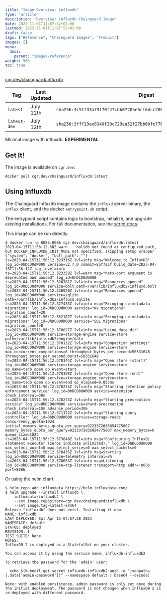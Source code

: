 ```yaml
---
title: "Image Overview: influxdb"
type: "article"
description: "Overview: influxdb Chainguard Image"
date: 2022-11-01T11:07:52+02:00
lastmod: 2022-11-01T11:07:52+02:00
draft: false
tags: ["Reference", "Chainguard Images", "Product"]
images: []
menu:
  docs:
    parent: "images-reference"
weight: 500
toc: true
---
```


[cgr.dev/chainguard/influxdb](https://github.com/chainguard-images/images/tree/main/images/influxdb)

| Tag          | Last Updated | Digest                                                                    |
|--------------|--------------|---------------------------------------------------------------------------|
| `latest`     | July 12th    | `sha256:4c51f33a73f70f47cbb07205e5cf6dcc2867979ba7b81bd6a433dce0c6cd130f` |
| `latest-dev` | July 12th    | `sha256:3fff29ae8340f38c729ea52f27bb60fe7769c455f4bfd2bfebc0b8df4658ec2d` |



Minimal image with influxdb. **EXPERIMENTAL**

## Get It!

The image is available on `cgr.dev`:

```
docker pull cgr.dev/chainguard/influxdb:latest
```

## Using Influxdb

The Chainguard Influxdb image contains the `influxd` server binary, the `influx` client, and the docker `entrypoint.sh` script.

The entrypoint script contains logic to bootstrap, initialize, and upgrade existing installations.
For full documentation, see the [script docs](https://hub.docker.com/_/influxdb).

This image can be run directly:

```shell
$ docker run -p 8086:8086 cgr.dev/chainguard/influxdb:latest
2023-04-15T11:56:12.%NZ warn    boltdb not found at configured path, but DOCKER_INFLUXDB_INIT_MODE not specified, skipping setup wrapper        {"system": "docker", "bolt_path": ""}
ts=2023-04-15T11:56:12.323316Z lvl=info msg="Welcome to InfluxDB" log_id=0hDCD0dW000 version=v2.7.0 commit=85f725f build_date=2023-04-15T11:56:12Z log_level=info
ts=2023-04-15T11:56:12.323358Z lvl=warn msg="nats-port argument is deprecated and unused" log_id=0hDCD0dW000
ts=2023-04-15T11:56:12.326781Z lvl=info msg="Resources opened" log_id=0hDCD0dW000 service=bolt path=/var/lib/influxdb2/influxd.bolt
ts=2023-04-15T11:56:12.326920Z lvl=info msg="Resources opened" log_id=0hDCD0dW000 service=sqlite path=/var/lib/influxdb2/influxd.sqlite
ts=2023-04-15T11:56:12.327433Z lvl=info msg="Bringing up metadata migrations" log_id=0hDCD0dW000 service="KV migrations" migration_count=20
ts=2023-04-15T11:56:12.352187Z lvl=info msg="Bringing up metadata migrations" log_id=0hDCD0dW000 service="SQL migrations" migration_count=8
ts=2023-04-15T11:56:12.370027Z lvl=info msg="Using data dir" log_id=0hDCD0dW000 service=storage-engine service=store path=/var/lib/influxdb2/engine/data
ts=2023-04-15T11:56:12.370132Z lvl=info msg="Compaction settings" log_id=0hDCD0dW000 service=storage-engine service=store max_concurrent_compactions=6 throughput_bytes_per_second=50331648 throughput_bytes_per_second_burst=50331648
ts=2023-04-15T11:56:12.370144Z lvl=info msg="Open store (start)" log_id=0hDCD0dW000 service=storage-engine service=store op_name=tsdb_open op_event=start
ts=2023-04-15T11:56:12.370198Z lvl=info msg="Open store (end)" log_id=0hDCD0dW000 service=storage-engine service=store op_name=tsdb_open op_event=end op_elapsed=0.055ms
ts=2023-04-15T11:56:12.370254Z lvl=info msg="Starting retention policy enforcement service" log_id=0hDCD0dW000 service=retention check_interval=30m
ts=2023-04-15T11:56:12.370273Z lvl=info msg="Starting precreation service" log_id=0hDCD0dW000 service=shard-precreation check_interval=10m advance_period=30m
ts=2023-04-15T11:56:12.371172Z lvl=info msg="Starting query controller" log_id=0hDCD0dW000 service=storage-reads concurrency_quota=1024 initial_memory_bytes_quota_per_query=9223372036854775807 memory_bytes_quota_per_query=9223372036854775807 max_memory_bytes=0 queue_size=1024
ts=2023-04-15T11:56:12.373840Z lvl=info msg="Configuring InfluxQL statement executor (zeros indicate unlimited)." log_id=0hDCD0dW000 max_select_point=0 max_select_series=0 max_select_buckets=0
ts=2023-04-15T11:56:12.378435Z lvl=info msg=Starting log_id=0hDCD0dW000 service=telemetry interval=8h
ts=2023-04-15T11:56:12.378653Z lvl=info msg=Listening log_id=0hDCD0dW000 service=tcp-listener transport=http addr=:8086 port=8086
```

Or using the helm chart:

```shell
$ helm repo add influxdata https://helm.influxdata.com/
$ helm upgrade --install influxdb \
    influxdata/influxdb2 \
    --set image.repository=cgr.dev/chainguard/influxdb \
    --set image.tag=latest-arm64
Release "influxdb" does not exist. Installing it now.
NAME: influxdb
LAST DEPLOYED: Sat Apr 15 07:57:28 2023
NAMESPACE: default
STATUS: deployed
REVISION: 1
TEST SUITE: None
NOTES:
InfluxDB 2 is deployed as a StatefulSet on your cluster.

You can access it by using the service name: influxdb-influxdb2

To retrieve the password for the 'admin' user:

  echo $(kubectl get secret influxdb-influxdb2-auth -o "jsonpath={.data['admin-password']}" --namespace default | base64 --decode)

Note: with enabled persistence, admin password is only set once during the initial deployment. The password is not changed when InfluxDB 2 is re-deployed with different password.
```

